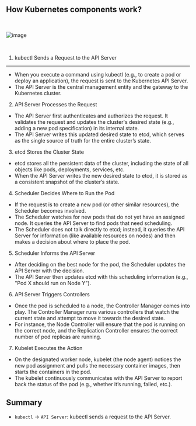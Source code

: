 ## How Kubernetes components work?

<br>

![image](https://github.com/user-attachments/assets/13c3ace9-0b56-4bae-bcfa-af449e788d11)

<br>

1. kubectl Sends a Request to the API Server
---
- When you execute a command using kubectl (e.g., to create a pod or deploy an application), the request is sent to the Kubernetes API Server.
- The API Server is the central management entity and the gateway to the Kubernetes cluster.

2. API Server Processes the Request
- The API Server first authenticates and authorizes the request. It validates the request and updates the cluster's desired state (e.g., adding a new pod specification) in its internal state.
- The API Server writes this updated desired state to etcd, which serves as the single source of truth for the entire cluster’s state.

3. etcd Stores the Cluster State
- etcd stores all the persistent data of the cluster, including the state of all objects like pods, deployments, services, etc.
- When the API Server writes the new desired state to etcd, it is stored as a consistent snapshot of the cluster’s state.
  
4. Scheduler Decides Where to Run the Pod
- If the request is to create a new pod (or other similar resources), the Scheduler becomes involved.
- The Scheduler watches for new pods that do not yet have an assigned node. It queries the API Server to find pods that need scheduling.
- The Scheduler does not talk directly to etcd; instead, it queries the API Server for information (like available resources on nodes) and then makes a decision about where to place the pod.
  
5. Scheduler Informs the API Server
- After deciding on the best node for the pod, the Scheduler updates the API Server with the decision.
- The API Server then updates etcd with this scheduling information (e.g., "Pod X should run on Node Y").

6. API Server Triggers Controllers
- Once the pod is scheduled to a node, the Controller Manager comes into play. The Controller Manager runs various controllers that watch the current state and attempt to move it towards the desired state.
- For instance, the Node Controller will ensure that the pod is running on the correct node, and the Replication Controller ensures the correct number of pod replicas are running.

7. Kubelet Executes the Action
- On the designated worker node, kubelet (the node agent) notices the new pod assignment and pulls the necessary container images, then starts the containers in the pod.
- The kubelet continuously communicates with the API Server to report back the status of the pod (e.g., whether it’s running, failed, etc.).


Summary
---
- `kubectl` → `API Server`: kubectl sends a request to the API Server.
